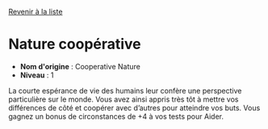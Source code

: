[Revenir à la liste](..)

# Nature coopérative

 * **Nom d'origine** : Cooperative Nature
 * **Niveau** : 1


<p>La courte espérance de vie des humains leur confère une perspective particulière sur le monde. Vous avez ainsi appris très tôt à mettre vos différences de côté et coopérer avec d’autres pour atteindre vos buts. Vous gagnez un bonus de circonstances de +4 à vos tests pour Aider.</p>